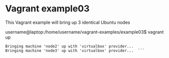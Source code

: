 # Vagrant example03

This Vagrant example will bring up 3 identical Ubuntu nodes  
  
username@laptop:/home/username/vagrant-examples/example03$ vagrant up  
```Bringing machine 'node1' up with 'virtualbox' provider...  
Bringing machine 'node2' up with 'virtualbox' provider...  
Bringing machine 'node3' up with 'virtualbox' provider...  ```
